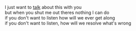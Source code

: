 I just want to [talk] about this with you  
but when you shut me out theres nothing I can do  
if you don't want to listen how will we ever get along  
if you don't want to listen, how will we resolve what's wrong  

[talk]:http://vocaroo.com/i/s0jihXJO6K2N

